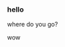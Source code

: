 <link rel="stylesheet" href="../silver/silver.css">
<link rel="stylesheet" href="../silver/selective/silverine.css">

<article><section>

# hello

where do you go?

</section><section>

wow

</section></article>

